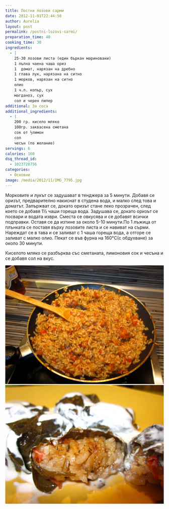 ```yaml
---
title: Постни лозови сарми
date: 2012-11-01T22:44:50
author: Aurelia
layout: post
permalink: /postni-lozovi-sarmi/
preparation_time: 40
cooking_time: 30
ingredients:
  - |
    25-30 лозови листа (един бъркан мариновани)
    1 пълна чаена чаша ориз
    1  домат, нарязан на дребно
    1 глава лук, нарязана на ситно
    1 морков, нарязан на ситно
    олио
    1 ч.л. копър, сух
    магданоз, сух
    сол и черен пипер
additional: За соса
additional_ingredients:
  - |
    200 гр. кисело мляко
    100гр. заквасена сметана 
    сок от ½лимон
    сол
    чесън (по желание)
servings: 6
calories: 160
dsq_thread_id:
  - 1023728756
categories:
  - Основни
image: /media/2012/11/IMG_7795.jpg
---
```

Морковите и лукът се задушават в тенджера за 5 минути. Добавя се оризът, предварително накиснат в студена вода, и малко след това и доматът. Запържват се, докато оризът стане леко прозрачен, след което се добавя 1½ чаши гореща вода. Задушава се, докато оризът се посвари и водата изври. Сместа се овкусява и се добавят всички подправки. Оставя се да изтине за около 5-10 минути.По 1 лъжица от плънката се поставя върху лозовите листа и се навиват на сърми. Нареждат се в тава и се заливат с 1 чаша гореща вода, а отгоре се заливат с малко олио. Пекат се във фурна на 160°C(с обдухване) за около 30 минути.

Киселото мляко се разбърква със сметаната, лимоновия сок и чесъна и се добавя сол на вкус.
  
<img src="/media/2012/11/IMG_7751.jpg" class="alignleft" />
<img src="/media/2012/11/IMG_7804.jpg" class="alignleft" />